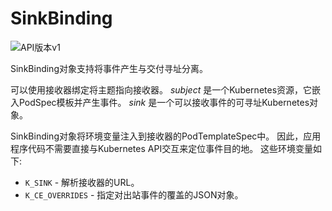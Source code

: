 # SinkBinding

![API版本v1](https://img.shields.io/badge/API_Version-v1-green?style=flat-square)

SinkBinding对象支持将事件产生与交付寻址分离。

可以使用接收器绑定将主题指向接收器。
_subject_ 是一个Kubernetes资源，它嵌入PodSpec模板并产生事件。
_sink_ 是一个可以接收事件的可寻址Kubernetes对象。

SinkBinding对象将环境变量注入到接收器的PodTemplateSpec中。
因此，应用程序代码不需要直接与Kubernetes API交互来定位事件目的地。
这些环境变量如下:

- `K_SINK` - 解析接收器的URL。
- `K_CE_OVERRIDES` - 指定对出站事件的覆盖的JSON对象。
